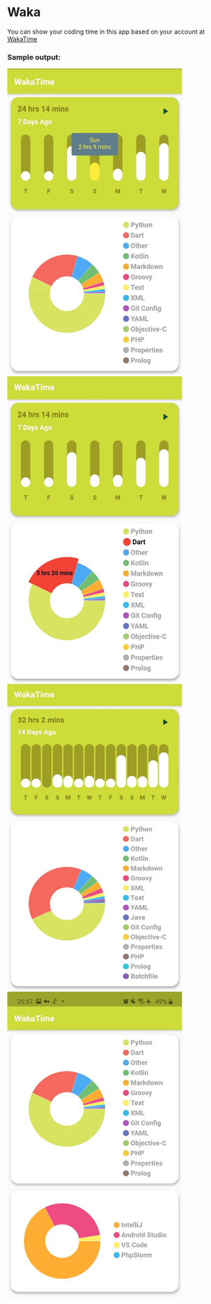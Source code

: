 # Waka

You can show your coding time in this app based on your account at [WakaTime](https://wakatime.com)

### Sample output:

<img src="pic1.jpg" width="400" height="700"/>
<img src="pic2.jpg" width="400" height="700"/>
<img src="pic3.jpg" width="400" height="700"/>
<img src="pic4.jpg" width="400" height="700"/>
